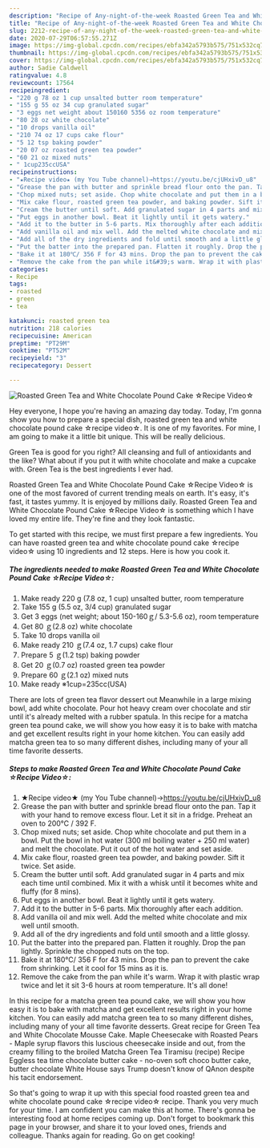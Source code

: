 ```yaml
---
description: "Recipe of Any-night-of-the-week Roasted Green Tea and White Chocolate Pound Cake ☆Recipe Video☆"
title: "Recipe of Any-night-of-the-week Roasted Green Tea and White Chocolate Pound Cake ☆Recipe Video☆"
slug: 2212-recipe-of-any-night-of-the-week-roasted-green-tea-and-white-chocolate-pound-cake-recipe-video
date: 2020-07-29T06:57:55.271Z
image: https://img-global.cpcdn.com/recipes/ebfa342a5793b575/751x532cq70/roasted-green-tea-and-white-chocolate-pound-cake-☆recipe-video☆-recipe-main-photo.jpg
thumbnail: https://img-global.cpcdn.com/recipes/ebfa342a5793b575/751x532cq70/roasted-green-tea-and-white-chocolate-pound-cake-☆recipe-video☆-recipe-main-photo.jpg
cover: https://img-global.cpcdn.com/recipes/ebfa342a5793b575/751x532cq70/roasted-green-tea-and-white-chocolate-pound-cake-☆recipe-video☆-recipe-main-photo.jpg
author: Sadie Caldwell
ratingvalue: 4.8
reviewcount: 17564
recipeingredient:
- "220 g 78 oz 1 cup unsalted butter room temperature"
- "155 g 55 oz 34 cup granulated sugar"
- "3 eggs net weight about 150160 5356 oz room temperature"
- "80 28 oz white chocolate"
- "10 drops vanilla oil"
- "210 74 oz 17 cups cake flour"
- "5 12 tsp baking powder"
- "20 07 oz roasted green tea powder"
- "60 21 oz mixed nuts"
- " 1cup235ccUSA"
recipeinstructions:
- "★Recipe video★ (my You Tube channel)→https://youtu.be/cjUHxivD_u8"
- "Grease the pan with butter and sprinkle bread flour onto the pan. Tap it with your hand to remove excess flour. Let it sit in a fridge. Preheat an oven to 200℃ / 392 F."
- "Chop mixed nuts; set aside. Chop white chocolate and put them in a bowl. Put the bowl in hot water (300 ml boiling water + 250 ml water) and melt the chocolate. Put it out of the hot water and set aside."
- "Mix cake flour, roasted green tea powder, and baking powder. Sift it twice. Set aside."
- "Cream the butter until soft. Add granulated sugar in 4 parts and mix each time until combined. Mix it with a whisk until it becomes white and fluffy (for 8 mins)."
- "Put eggs in another bowl. Beat it lightly until it gets watery."
- "Add it to the butter in 5-6 parts. Mix thoroughly after each addition."
- "Add vanilla oil and mix well. Add the melted white chocolate and mix well until smooth."
- "Add all of the dry ingredients and fold until smooth and a little glossy."
- "Put the batter into the prepared pan. Flatten it roughly. Drop the pan lightly. Sprinkle the chopped nuts on the top."
- "Bake it at 180℃/ 356 F for 43 mins. Drop the pan to prevent the cake from shrinking. Let it cool for 15 mins as it is."
- "Remove the cake from the pan while it&#39;s warm. Wrap it with plastic wrap twice and let it sit 3-6 hours at room temperature. It&#39;s all done!"
categories:
- Recipe
tags:
- roasted
- green
- tea

katakunci: roasted green tea 
nutrition: 218 calories
recipecuisine: American
preptime: "PT29M"
cooktime: "PT52M"
recipeyield: "3"
recipecategory: Dessert

---
```



![Roasted Green Tea and White Chocolate Pound Cake ☆Recipe Video☆](https://img-global.cpcdn.com/recipes/ebfa342a5793b575/751x532cq70/roasted-green-tea-and-white-chocolate-pound-cake-☆recipe-video☆-recipe-main-photo.jpg)

Hey everyone, I hope you're having an amazing day today. Today, I'm gonna show you how to prepare a special dish, roasted green tea and white chocolate pound cake ☆recipe video☆. It is one of my favorites. For mine, I am going to make it a little bit unique. This will be really delicious.

Green Tea is good for you right? All cleansing and full of antioxidants and the like? What about if you put it with white chocolate and make a cupcake with. Green Tea is the best ingredients I ever had.

Roasted Green Tea and White Chocolate Pound Cake ☆Recipe Video☆ is one of the most favored of current trending meals on earth. It's easy, it's fast, it tastes yummy. It is enjoyed by millions daily. Roasted Green Tea and White Chocolate Pound Cake ☆Recipe Video☆ is something which I have loved my entire life. They're fine and they look fantastic.


To get started with this recipe, we must first prepare a few ingredients. You can have roasted green tea and white chocolate pound cake ☆recipe video☆ using 10 ingredients and 12 steps. Here is how you cook it.

<!--inarticleads1-->

##### The ingredients needed to make Roasted Green Tea and White Chocolate Pound Cake ☆Recipe Video☆:

1. Make ready 220 g (7.8 oz, 1 cup) unsalted butter, room temperature
1. Take 155 g (5.5 oz, 3/4 cup) granulated sugar
1. Get 3 eggs (net weight; about 150-160ｇ/ 5.3-5.6 oz), room temperature
1. Get 80 ｇ(2.8 oz) white chocolate
1. Take 10 drops vanilla oil
1. Make ready 210 ｇ(7.4 oz, 1.7 cups) cake flour
1. Prepare 5 ｇ(1.2 tsp) baking powder
1. Get 20 ｇ(0.7 oz) roasted green tea powder
1. Prepare 60 ｇ(2.1 oz) mixed nuts
1. Make ready  ※1cup=235cc(USA)


There are lots of green tea flavor dessert out Meanwhile in a large mixing bowl, add white chocolate. Pour hot heavy cream over chocolate and stir until it&#39;s already melted with a rubber spatula. In this recipe for a matcha green tea pound cake, we will show you how easy it is to bake with matcha and get excellent results right in your home kitchen. You can easily add matcha green tea to so many different dishes, including many of your all time favorite desserts. 

<!--inarticleads2-->

##### Steps to make Roasted Green Tea and White Chocolate Pound Cake ☆Recipe Video☆:

1. ★Recipe video★ (my You Tube channel)→https://youtu.be/cjUHxivD_u8
1. Grease the pan with butter and sprinkle bread flour onto the pan. Tap it with your hand to remove excess flour. Let it sit in a fridge. Preheat an oven to 200℃ / 392 F.
1. Chop mixed nuts; set aside. Chop white chocolate and put them in a bowl. Put the bowl in hot water (300 ml boiling water + 250 ml water) and melt the chocolate. Put it out of the hot water and set aside.
1. Mix cake flour, roasted green tea powder, and baking powder. Sift it twice. Set aside.
1. Cream the butter until soft. Add granulated sugar in 4 parts and mix each time until combined. Mix it with a whisk until it becomes white and fluffy (for 8 mins).
1. Put eggs in another bowl. Beat it lightly until it gets watery.
1. Add it to the butter in 5-6 parts. Mix thoroughly after each addition.
1. Add vanilla oil and mix well. Add the melted white chocolate and mix well until smooth.
1. Add all of the dry ingredients and fold until smooth and a little glossy.
1. Put the batter into the prepared pan. Flatten it roughly. Drop the pan lightly. Sprinkle the chopped nuts on the top.
1. Bake it at 180℃/ 356 F for 43 mins. Drop the pan to prevent the cake from shrinking. Let it cool for 15 mins as it is.
1. Remove the cake from the pan while it&#39;s warm. Wrap it with plastic wrap twice and let it sit 3-6 hours at room temperature. It&#39;s all done!


In this recipe for a matcha green tea pound cake, we will show you how easy it is to bake with matcha and get excellent results right in your home kitchen. You can easily add matcha green tea to so many different dishes, including many of your all time favorite desserts. Great recipe for Green Tea and White Chocolate Mousse Cake. Maple Cheesecake with Roasted Pears - Maple syrup flavors this luscious cheesecake inside and out, from the creamy filling to the broiled Matcha Green Tea Tiramisu (recipe) Recipe Eggless tea time chocolate butter cake - no-oven soft choco butter cake, butter chocolate White House says Trump doesn&#39;t know of QAnon despite his tacit endorsement. 

So that's going to wrap it up with this special food roasted green tea and white chocolate pound cake ☆recipe video☆ recipe. Thank you very much for your time. I am confident you can make this at home. There's gonna be interesting food at home recipes coming up. Don't forget to bookmark this page in your browser, and share it to your loved ones, friends and colleague. Thanks again for reading. Go on get cooking!
